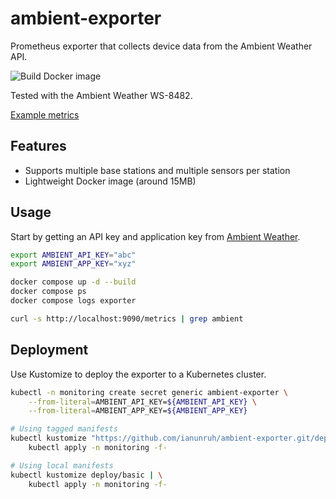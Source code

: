 # ambient-exporter

Prometheus exporter that collects device data from the Ambient Weather API.

![Build Docker image](https://github.com/ianunruh/ambient-exporter/actions/workflows/docker-build.yml/badge.svg)

Tested with the Ambient Weather WS-8482.

[Example metrics](docs/example-metrics.txt)

## Features

* Supports multiple base stations and multiple sensors per station
* Lightweight Docker image (around 15MB)

## Usage

Start by getting an API key and application key from [Ambient Weather](https://ambientweather.net/account).

```bash
export AMBIENT_API_KEY="abc"
export AMBIENT_APP_KEY="xyz"

docker compose up -d --build
docker compose ps
docker compose logs exporter

curl -s http://localhost:9090/metrics | grep ambient
```

## Deployment

Use Kustomize to deploy the exporter to a Kubernetes cluster.

```bash
kubectl -n monitoring create secret generic ambient-exporter \
    --from-literal=AMBIENT_API_KEY=${AMBIENT_API_KEY} \
    --from-literal=AMBIENT_APP_KEY=${AMBIENT_APP_KEY}

# Using tagged manifests
kubectl kustomize "https://github.com/ianunruh/ambient-exporter.git/deploy/basic?ref=v1.0.1" | \
    kubectl apply -n monitoring -f-

# Using local manifests
kubectl kustomize deploy/basic | \
    kubectl apply -n monitoring -f-
```

